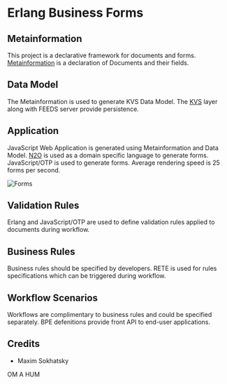 Erlang Business Forms
=====================

Metainformation
---------------

This project is a declarative framework for documents and forms.
[Metainformation](include/meta.hrl) is a declaration of Documents and their fields.

Data Model
----------

The Metainformation is used to generate KVS Data Model. 
The [KVS](http://github.com/synrc/kvs) layer along with FEEDS server provide persistence.

Application
-----------

JavaScript Web Application is generated using Metainformation and Data Model.
[N2O](http://github.com/5HT/n2o) is used as a domain specific language to generate forms.
JavaScript/OTP is used to generate forms. Average rendering speed is 25 forms per second.

![Forms](http://synrc.com/lj/Forms.png)


Validation Rules
----------------

Erlang and JavaScript/OTP are used to define validation
rules applied to documents during workflow.

Business Rules
--------------

Business rules should be specified by developers.
RETE is used for rules specifications which can be triggered during workflow.

Workflow Scenarios
------------------

Workflows are complimentary to business rules and could be specified separately.
BPE defenitions provide front API to end-user applications.

Credits
-------

* Maxim Sokhatsky

OM A HUM
